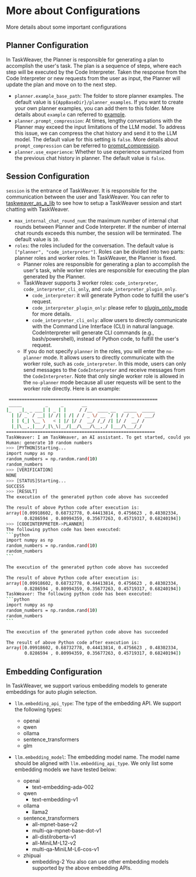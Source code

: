 
# More about Configurations
More details about some important configurations

## Planner Configuration

In TaskWeaver, the Planner is responsible for generating a plan to accomplish the user's task. The plan is a sequence of steps, where each step will be executed by the Code Interpreter.
Taken the response from the Code Interpreter or new requests from the user as input, the Planner will update the plan and move on to the next step.


- `planner.example_base_path`:	The folder to store planner examples. The default value is `${AppBaseDir}/planner_examples`. 
If you want to create your own planner examples, you can add them to this folder. More details about `example` can referred to [example](../customization/example/example.md).
- `planner.prompt_compression`: At times, lengthy conversations with the Planner may exceed the input limitations of the LLM model. 
To address this issue, we can compress the chat history and send it to the LLM model. The default value for this setting is `false`.
More details about `prompt_compression` can be referred to [prompt_compression](../advanced/compression).
- `planner.use_experience`: Whether to use experience summarized from the previous chat history in planner. The default value is `false`.


## Session Configuration

`session` is the entrance of TaskWeaver. 
It is responsible for the communication between the user and TaskWeaver.
You can refer to [taskweaver_as_a_lib](../usage/library.md) to see how to setup a TaskWeaver session and start chatting with TaskWeaver.


- `max_internal_chat_round_num`: the maximum number of internal chat rounds between Planner and Code Interpreter. 
  If the number of internal chat rounds exceeds this number, the session will be terminated. 
  The default value is `10`.
- `roles`: the roles included for the conversation. The default value is `["planner", "code_interpreter"]`.
  Roles can be divided into two parts: planner roles and worker roles. In TaskWeaver, the Planner is fixed.
  - Planner roles are responsible for generating a plan to accomplish the user's task, while worker roles are responsible for executing the plan generated by the Planner.
  - TaskWeaver supports 3 worker roles: `code_interpreter`, `code_interpreter_cli_only`, and `code_interpreter_plugin_only`.
    - `code_interpreter`: it will generate Python code to fulfill the user's request.
    - `code_interpreter_plugin_only`: please refer to [plugin_only_mode](../customization/plugin/plugin_only.md) for more details.
    - `code_interpreter_cli_only`: allow users to directly communicate with the Command Line Interface (CLI) in natural language. CodeInterpreter will generate CLI commands (e.g., bash/powershell), instead of Python code, to fulfill the user's request.
  - If you do not specify `planner` in the roles, you will enter the `no-planner` mode. It allows users to directly communicate with the worker role, such as `code_interpreter`.
    In this mode, users can only send messages to the `CodeInterpreter` and receive messages from the `CodeInterpreter`.
    Note that only single worker role is allowed in the `no-planner` mode because all user requests will be sent to the worker role directly.
    Here is an example:

``````bash
 =========================================================
 _____         _     _       __
|_   _|_ _ ___| | _ | |     / /__  ____ __   _____  _____
  | |/ _` / __| |/ /| | /| / / _ \/ __ `/ | / / _ \/ ___/
  | | (_| \__ \   < | |/ |/ /  __/ /_/ /| |/ /  __/ /
  |_|\__,_|___/_|\_\|__/|__/\___/\__,_/ |___/\___/_/
=========================================================
TaskWeaver: I am TaskWeaver, an AI assistant. To get started, could you please enter your request?
Human: generate 10 random numbers
>>> [PYTHON]Starting... 
import numpy as np
random_numbers = np.random.rand(10)
random_numbers
>>> [VERIFICATION]
NONE
>>> [STATUS]Starting...         
SUCCESS
>>> [RESULT]
The execution of the generated python code above has succeeded

The result of above Python code after execution is:
array([0.09918602, 0.68732778, 0.44413814, 0.4756623 , 0.48302334,
       0.8286594 , 0.80994359, 0.35677263, 0.45719317, 0.68240194])
>>> [CODEINTERPRETER->PLANNER]
The following python code has been executed:
```python
import numpy as np
random_numbers = np.random.rand(10)
random_numbers
```

The execution of the generated python code above has succeeded

The result of above Python code after execution is:
array([0.09918602, 0.68732778, 0.44413814, 0.4756623 , 0.48302334,
       0.8286594 , 0.80994359, 0.35677263, 0.45719317, 0.68240194])
TaskWeaver: The following python code has been executed:
```python
import numpy as np
random_numbers = np.random.rand(10)
random_numbers
```

The execution of the generated python code above has succeeded

The result of above Python code after execution is:
array([0.09918602, 0.68732778, 0.44413814, 0.4756623 , 0.48302334,
       0.8286594 , 0.80994359, 0.35677263, 0.45719317, 0.68240194])
``````


## Embedding Configuration

In TaskWeaver, we support various embedding models to generate embeddings for auto plugin selection.


- `llm.embedding_api_type`: The type of the embedding API. We support the following types:
  - openai
  - qwen
  - ollama
  - sentence_transformers
  - glm

- `llm.embedding_model`: The embedding model name. The model name should be aligned with `llm.embedding_api_type`.
   We only list some embedding models we have tested below:
  - openai
    - text-embedding-ada-002
  - qwen
    - text-embedding-v1
  - ollama
    - llama2
  - sentence_transformers
    - all-mpnet-base-v2
    - multi-qa-mpnet-base-dot-v1
    - all-distilroberta-v1
    - all-MiniLM-L12-v2
    - multi-qa-MiniLM-L6-cos-v1
  - zhipuai
    - embedding-2
You also can use other embedding models supported by the above embedding APIs.